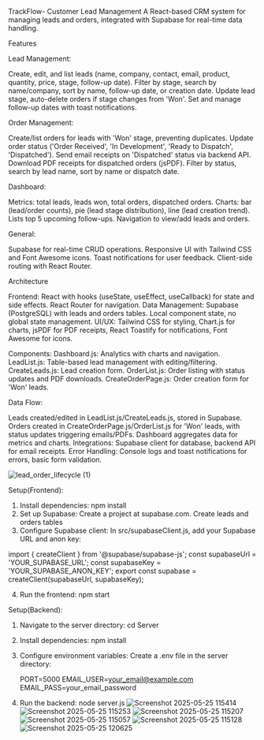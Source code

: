 TrackFlow- Customer Lead Management
A React-based CRM system for managing leads and orders, integrated with Supabase for real-time data handling.

Features


Lead Management:

Create, edit, and list leads (name, company, contact, email, product, quantity, price, stage, follow-up date).
Filter by stage, search by name/company, sort by name, follow-up date, or creation date.
Update lead stage, auto-delete orders if stage changes from 'Won'.
Set and manage follow-up dates with toast notifications.

Order Management:

Create/list orders for leads with 'Won' stage, preventing duplicates.
Update order status ('Order Received', 'In Development', 'Ready to Dispatch', 'Dispatched').
Send email receipts on 'Dispatched' status via backend API.
Download PDF receipts for dispatched orders (jsPDF).
Filter by status, search by lead name, sort by name or dispatch date.

Dashboard:

Metrics: total leads, leads won, total orders, dispatched orders.
Charts: bar (lead/order counts), pie (lead stage distribution), line (lead creation trend).
Lists top 5 upcoming follow-ups.
Navigation to view/add leads and orders.

General:

Supabase for real-time CRUD operations.
Responsive UI with Tailwind CSS and Font Awesome icons.
Toast notifications for user feedback.
Client-side routing with React Router.

Architecture

Frontend: React with hooks (useState, useEffect, useCallback) for state and side effects. React Router for navigation.
Data Management: Supabase (PostgreSQL) with leads and orders tables. Local component state, no global state management.
UI/UX: Tailwind CSS for styling, Chart.js for charts, jsPDF for PDF receipts, React Toastify for notifications, Font Awesome for icons.

Components:
Dashboard.js: Analytics with charts and navigation.
LeadList.js: Table-based lead management with editing/filtering.
CreateLeads.js: Lead creation form.
OrderList.js: Order listing with status updates and PDF downloads.
CreateOrderPage.js: Order creation form for 'Won' leads.

Data Flow:

Leads created/edited in LeadList.js/CreateLeads.js, stored in Supabase.
Orders created in CreateOrderPage.js/OrderList.js for 'Won' leads, with status updates triggering emails/PDFs.
Dashboard aggregates data for metrics and charts.
Integrations: Supabase client for database, backend API for email receipts.
Error Handling: Console logs and toast notifications for errors, basic form validation.

![lead_order_lifecycle (1)](https://github.com/user-attachments/assets/ba67f7c5-8103-4d34-86d9-8d56ca7a9aa8)

Setup(Frontend):

1. Install dependencies: npm install
2. Set up Supabase: Create a  project at supabase.com.
   Create leads and orders tables
3. Configure Supabase client:
In src/supabaseClient.js, add your Supabase URL and anon key:

import { createClient } from '@supabase/supabase-js';
const supabaseUrl = 'YOUR_SUPABASE_URL';
const supabaseKey = 'YOUR_SUPABASE_ANON_KEY';
export const supabase = createClient(supabaseUrl, supabaseKey);

4. Run the frontend: npm start

Setup(Backend):
1. Navigate to the server directory: cd Server
2. Install dependencies: npm install
3. Configure environment variables:
   Create a .env file in the server directory:

   PORT=5000
   EMAIL_USER=your_email@example.com
   EMAIL_PASS=your_email_password
   
5. Run the backend: node server.js
![Screenshot 2025-05-25 115414](https://github.com/user-attachments/assets/69918cf9-7b3a-4427-beb7-5edc83ef7e55)
![Screenshot 2025-05-25 115253](https://github.com/user-attachments/assets/41d2bcfb-8029-463c-a5c1-952f03985d9d)
![Screenshot 2025-05-25 115207](https://github.com/user-attachments/assets/89f9216b-4ab4-42ed-b6b4-6f25df38463d)
![Screenshot 2025-05-25 115057](https://github.com/user-attachments/assets/f4231899-2175-48f5-ba0b-b33f3e6cc9a9)
![Screenshot 2025-05-25 115128](https://github.com/user-attachments/assets/3b933617-768c-4f70-94cf-f4337f6923be)
![Screenshot 2025-05-25 120625](https://github.com/user-attachments/assets/7711fe9b-7b90-4137-88d2-24bd4c330724)


